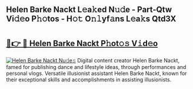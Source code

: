## Helen Barke Nackt L𝚎a𝚔ed N𝚞𝚍e - Part-Qtw Vi𝚍𝚎o P𝚑𝚘tos - H𝚘𝚝 O𝚗𝚕yf𝚊ns L𝚎a𝚔s Qtd3X

# <h2><a href="http://kf8o0w.oniu.top/?m=Helen+Barke+Nackt">🔗👉 🔴 Helen Barke Nackt P𝚑ot𝚘𝚜 V𝚒d𝚎o</a></h2>

[![Helen Barke Nackt Nu𝚍e𝚜](https://i.imgur.com/0qMVB7G.gif)](http://kf8o0w.oniu.top/?m=Helen+Barke+Nackt)
Digital content creator Helen Barke Nackt, famed for publishing dance and lifestyle ideas, through performances and personal vlogs. Versatile illusionist assistant Helen Barke Nackt, known for their exceptional skills and accomplishments in assisting illusionists.  
